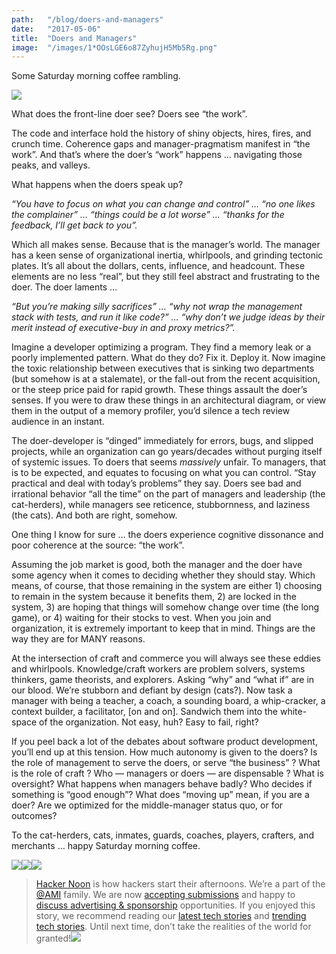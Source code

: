 ```yaml
---
path:	"/blog/doers-and-managers"
date:	"2017-05-06"
title:	"Doers and Managers"
image:	"/images/1*OOsLGE6o87ZyhujH5Mb5Rg.png"
---
```


Some Saturday morning coffee rambling.

![](/images/1*OOsLGE6o87ZyhujH5Mb5Rg.png)

What does the front-line doer see? Doers see “the work”.

The code and interface hold the history of shiny objects, hires, fires, and crunch time. Coherence gaps and manager-pragmatism manifest in “the work”. And that’s where the doer’s “work” happens … navigating those peaks, and valleys.

What happens when the doers speak up?

*“You have to focus on what you can change and control” … “no one likes the complainer” … “things could be a lot worse” … “thanks for the feedback, I’ll get back to you”.*

Which all makes sense. Because that is the manager’s world. The manager has a keen sense of organizational inertia, whirlpools, and grinding tectonic plates. It’s all about the dollars, cents, influence, and headcount. These elements are no less “real”, but they still feel abstract and frustrating to the doer. The doer laments …

*“But you’re making silly sacrifices” … “why not wrap the management stack with tests, and run it like code?” … “why don’t we judge ideas by their merit instead of executive-buy in and proxy metrics?”.*

Imagine a developer optimizing a program. They find a memory leak or a poorly implemented pattern. What do they do? Fix it. Deploy it. Now imagine the toxic relationship between executives that is sinking two departments (but somehow is at a stalemate), or the fall-out from the recent acquisition, or the steep price paid for rapid growth. These things assault the doer’s senses. If you were to draw these things in an architectural diagram, or view them in the output of a memory profiler, you’d silence a tech review audience in an instant.

The doer-developer is “dinged” immediately for errors, bugs, and slipped projects, while an organization can go years/decades without purging itself of systemic issues. To doers that seems *massively* unfair. To managers, that is to be expected, and equates to focusing on what you can control. “Stay practical and deal with today’s problems” they say. Doers see bad and irrational behavior “all the time” on the part of managers and leadership (the cat-herders), while managers see reticence, stubbornness, and laziness (the cats). And both are right, somehow.

One thing I know for sure … the doers experience cognitive dissonance and poor coherence at the source: “the work”.

Assuming the job market is good, both the manager and the doer have some agency when it comes to deciding whether they should stay. Which means, of course, that those remaining in the system are either 1) choosing to remain in the system because it benefits them, 2) are locked in the system, 3) are hoping that things will somehow change over time (the long game), or 4) waiting for their stocks to vest. When you join and organization, it is extremely important to keep that in mind. Things are the way they are for MANY reasons.

At the intersection of craft and commerce you will always see these eddies and whirlpools. Knowledge/craft workers are problem solvers, systems thinkers, game theorists, and explorers. Asking “why” and “what if” are in our blood. We’re stubborn and defiant by design (cats?). Now task a manager with being a teacher, a coach, a sounding board, a whip-cracker, a context builder, a facilitator, [on and on]. Sandwich them into the white-space of the organization. Not easy, huh? Easy to fail, right?

If you peel back a lot of the debates about software product development, you’ll end up at this tension. How much autonomy is given to the doers? Is the role of management to serve the doers, or serve “the business” ? What is the role of craft ? Who — managers or doers — are dispensable ? What is oversight? What happens when managers behave badly? Who decides if something is “good enough”? What does “moving up” mean, if you are a doer? Are we optimized for the middle-manager status quo, or for outcomes?

To the cat-herders, cats, inmates, guards, coaches, players, crafters, and merchants … happy Saturday morning coffee.

[![](/images/1*0hqOaABQ7XGPT-OYNgiUBg.png)](http://bit.ly/HackernoonFB)[![](/images/1*Vgw1jkA6hgnvwzTsfMlnpg.png)](https://goo.gl/k7XYbx)[![](/images/1*gKBpq1ruUi0FVK2UM_I4tQ.png)](https://goo.gl/4ofytp)
> [Hacker Noon](http://bit.ly/Hackernoon) is how hackers start their afternoons. We’re a part of the [@AMI](http://bit.ly/atAMIatAMI) family. We are now [accepting submissions](http://bit.ly/hackernoonsubmission) and happy to [discuss advertising & sponsorship](mailto:partners@amipublications.com) opportunities.
> If you enjoyed this story, we recommend reading our [latest tech stories](http://bit.ly/hackernoonlatestt) and [trending tech stories](https://hackernoon.com/trending). Until next time, don’t take the realities of the world for granted!![](/images/1*35tCjoPcvq6LbB3I6Wegqw.jpeg)